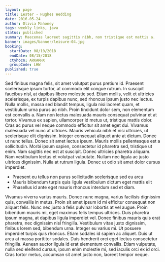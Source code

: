 ```yaml
---
layout: page
title: Lester - Hughes Wedding
date: 2016-05-24
author: Olivia Mahoney
tags: weekly links, java
status: published
summary: Maecenas laoreet sagittis nibh, non tristique est mattis a.
banner: images/banner/leisure-04.jpg
booking:
  startDate: 08/10/2018
  endDate: 08/15/2018
  ctyhocn: ARKARHX
  groupCode: LHW
published: true
---
```

Sed finibus magna felis, sit amet volutpat purus pretium id. Praesent scelerisque ipsum tortor, at commodo elit congue rutrum. In suscipit faucibus nisl, at dapibus libero molestie sed. Etiam mollis, velit et ultricies scelerisque, ex turpis dapibus nunc, sed rhoncus ipsum justo nec lectus. Nulla mollis, massa sed blandit tempus, ligula nisi laoreet quam, et vestibulum urna purus ac nibh. Proin tincidunt dolor sem, non elementum est convallis a. Nam non lectus malesuada mauris consequat pulvinar et at tortor. Vivamus ex sapien, ullamcorper id metus ut, tristique mattis dolor. Cras ac purus vel neque commodo efficitur sit amet eget dui.
Vivamus malesuada vel nunc at ultrices. Mauris vehicula nibh et nisi ultricies, ut scelerisque elit dignissim. Integer consequat aliquet ante at dictum. Donec ut nunc tellus. Donec sit amet lectus ipsum. Mauris mollis pellentesque est a sollicitudin. Morbi ipsum sapien, consectetur id pharetra sed, tristique ut enim. Nam sagittis nec est at suscipit. Donec ultricies pharetra aliquam. Nam vestibulum lectus et volutpat vulputate. Nullam nec ligula ac justo ultrices dignissim. Nulla at rutrum ligula. Donec ut odio sit amet dolor cursus imperdiet.

* Praesent eu tellus non purus sollicitudin scelerisque sed eu arcu
* Mauris bibendum turpis quis ligula vestibulum dictum eget mattis elit
* Phasellus id ante eget mauris rhoncus interdum sed et diam.

Vivamus viverra varius mauris. Donec nunc magna, varius facilisis dignissim quis, convallis in metus. Proin sit amet ipsum id mi efficitur consequat non aliquet felis. Nunc nec justo a felis pulvinar lobortis at vel augue. Proin bibendum mauris mi, eget maximus felis tempus ultrices. Duis pharetra ipsum magna, at dapibus ligula imperdiet vel. Donec finibus mauris quis erat pharetra, nec dignissim nisl fringilla. Vestibulum vitae justo dignissim, finibus lorem sed, bibendum urna. Integer eu varius mi. Ut posuere imperdiet turpis quis rhoncus. Etiam sodales id sapien ac aliquet. Duis ut arcu at massa porttitor sodales. Duis hendrerit orci eget lectus consectetur fringilla. Aenean auctor ligula id erat elementum convallis. Etiam vulputate, nulla sed eleifend cursus, ipsum enim molestie mi, sed iaculis orci ex id orci. Cras tortor metus, accumsan sit amet justo non, laoreet tempor neque.
